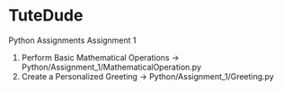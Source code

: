# TuteDude

Python Assignments
Assignment 1

1. Perform Basic Mathematical Operations -> Python/Assignment_1/MathematicalOperation.py
2. Create a Personalized Greeting -> Python/Assignment_1/Greeting.py
